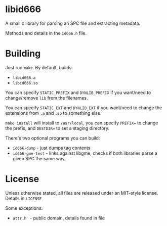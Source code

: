 # libid666

A small c library for parsing an SPC file
and extracting metadata.

Methods and details in the `id666.h` file.

# Building

Just run `make`. By default, builds:

* `libid666.a`
* `libid666.so`

You can specify `STATIC_PREFIX` and `DYNLIB_PREFIX` if you
want/need to change/remove `lib` from the filenames.

You can specify `STATIC_EXT` and `DYNLIB_EXT` if you
want/need to change the extensions from `.a` and `.so`
to something else.

`make install` will install to `/usr/local`, you can specify
`PREFIX=` to change the prefix, and `DESTDIR=` to set a
staging directory.

There's two optional programs you can build:

* `id666-dump` - just dumps tag contents
* `id666-gme-test` - links against libgme, checks if
both libraries parse a given SPC the same way.

# License

Unless otherwise stated, all files are released under
an MIT-style license. Details in `LICENSE`

Some exceptions:

* `attr.h ` - public domain, details found in file

